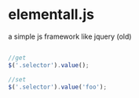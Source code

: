 # elementall.js
a simple js framework like jquery (old)

```js

//get
$('.selector').value();

//set
$('.selector').value('foo');

```
